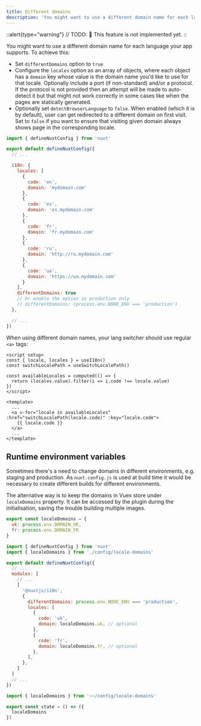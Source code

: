 ```yaml
---
title: Different domains
description: 'You might want to use a different domain name for each language your app supports. To achieve this:'
---
```


::alert{type="warning"}
// TODO:
🚧 This feature is not implemented yet.
::

You might want to use a different domain name for each language your app supports. To achieve this:

- Set `differentDomains` option to `true`
- Configure the `locales` option as an array of objects, where each object has a `domain` key whose value is the domain name you'd like to use for that locale. Optionally include a port (if non-standard) and/or a protocol. If the protocol is not provided then an attempt will be made to auto-detect it but that might not work correctly in some cases like when the pages are statically generated.
- Optionally set `detectBrowserLanguage` to `false`. When enabled (which it is by default), user can get redirected to a different domain on first visit. Set to `false` if you want to ensure that visiting given domain always shows page in the corresponding locale.

```js {}[nuxt.config.js]
import { defineNuxtConfig } from 'nuxt'

export default defineNuxtConfig({
  // ...

  i18n: {
    locales: [
      {
        code: 'en',
        domain: 'mydomain.com'
      },
      {
        code: 'es',
        domain: 'es.mydomain.com'
      },
      {
        code: 'fr',
        domain: 'fr.mydomain.com'
      },
      {
        code: 'ru',
        domain: 'http://ru.mydomain.com'
      },
      {
        code: 'ua',
        domain: 'https://ua.mydomain.com'
      }
    ],
    differentDomains: true
    // Or enable the option in production only
    // differentDomains: (process.env.NODE_ENV === 'production')
  },

  // ...
})
```

When using different domain names, your lang switcher should use regular `<a>` tags:

```vue
<script setup>
const { locale, locales } = useI18n()
const switchLocalePath = useSwitchLocalePath()

const availableLocales = computed(() => {
  return (locales.value).filter(i => i.code !== locale.value)
})
</script>

<template>
  ...
  <a v-for="locale in availableLocales" :href="switchLocalePath(locale.code)" :key="locale.code">
    {{ locale.code }}
  </a>
  ...
</template>
```

## Runtime environment variables

Sometimes there's a need to change domains in different environments, e.g. staging and production.
As `nuxt.config.js` is used at build time it would be necessary to create different builds for different environments.

The alternative way is to keep the domains in Vuex store under `localeDomains` property. It can be accessed by the plugin
during the initialisation, saving the trouble building multiple images.

```js {}[config/locale-domains.js]
export const localeDomains = {
  uk: process.env.DOMAIN_UK,
  fr: process.env.DOMAIN_FR
}
```

```js {}[nuxt.config.js]
import { defineNuxtConfig } from 'nuxt'
import { localeDomains } from './config/locale-domains'

export default defineNuxtConfig({
  // ...
  modules: [
    // ...
    [
      '@nuxtjs/i18n',
      {
        differentDomains: process.env.NODE_ENV === 'production',
        locales: [
          {
            code: 'uk',
            domain: localeDomains.uk, // optional
          },
          {
            code: 'fr',
            domain: localeDomains.fr, // optional
          },
        ],
      },
    ]
  ]
  // ...
})
```

```js {}[store/index.js]
import { localeDomains } from '~~/config/locale-domains'

export const state = () => ({
  localeDomains
})
```
